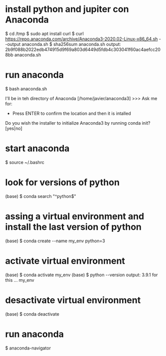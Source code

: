 # install python and jupiter con Anaconda
$ cd /tmp
$ sudo apt install curl
$ curl https://repo.anaconda.com/archive/Anaconda3-2020.02-Linux-x86_64.sh --output anaconda.sh
$ sha256sum anaconda.sh
output: 2b9f088b2022edb474915d9f69a803d6449d5fdb4c303041f60ac4aefcc208bb  anaconda.sh

# run anaconda
$ bash anaconda.sh
<yes>

I'll be in teh directory of Anaconda
[/home/javier/anaconda3] >>> 
Ask me for:
 - Press ENTER to confirm the location
and then it is intalled

Do you wish the installer to initialize Anaconda3
by running conda init? [yes|no]
<yes>

# start anaconda
$ source ~/.bashrc

# look for versions of python
(base) $ conda search "^python$"

# assing a virtual environment and install the last version of python
(base) $ conda create --name my_env python=3

# activate virtual environment
(base) $ conda activate my_env
(base) $ python --version
    output: 3.9.1 for this ... my_env

# desactivate virtual environment
(base) $ conda deactivate

# run anaconda
$ anaconda-navigator